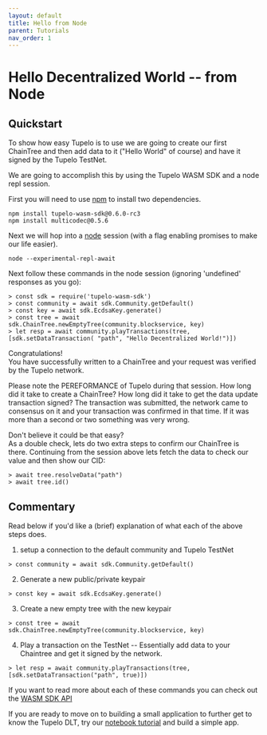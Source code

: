 ```yaml
---
layout: default
title: Hello from Node
parent: Tutorials
nav_order: 1
---
```


# Hello Decentralized World -- from Node

## Quickstart
To show how easy Tupelo is to use we are going to create our first ChainTree and then add
data to it ("Hello World" of course) and have it signed by the Tupelo TestNet.  

We are going to accomplish this by using the Tupelo WASM SDK and a node repl session.

First you will need to use [npm](https://www.npmjs.com/get-npm) to install two dependencies.

```
npm install tupelo-wasm-sdk@0.6.0-rc3
npm install multicodec@0.5.6
```

Next we will hop into a [node](https://nodejs.org/en/download/) session (with a flag enabling promises to make our life easier).

```
node --experimental-repl-await
```

Next follow these commands in the node session (ignoring 'undefined' responses as you go):

```
> const sdk = require('tupelo-wasm-sdk')
> const community = await sdk.Community.getDefault()
> const key = await sdk.EcdsaKey.generate()
> const tree = await sdk.ChainTree.newEmptyTree(community.blockservice, key)
> let resp = await community.playTransactions(tree, [sdk.setDataTransaction( "path", "Hello Decentralized World!")])
```

Congratulations!  
You have successfully written to a ChainTree and your request was verified by the Tupelo network.

Please note the PEREFORMANCE of Tupelo during that session.  How long did it take to create a ChainTree?
How long did it take to get the data update transaction signed?  The transaction was submitted, the
network came to consensus on it and your transaction was confirmed in that time. If it was more than a second or two something was very wrong.

Don't believe it could be that easy?  
As a double check, lets do two extra steps to confirm our ChainTree is there.
Continuing from the session above lets fetch the data to check our value and then show our CID:

```
> await tree.resolveData("path")
> await tree.id()
```

## Commentary
Read below if you'd like a (brief) explanation of what each of the above steps does.

1. setup a connection to the default community and Tupelo TestNet
```
> const community = await sdk.Community.getDefault() 
```

2. Generate a new public/private keypair 
```
> const key = await sdk.EcdsaKey.generate() 
```

3. Create a new empty tree with the new keypair
```
> const tree = await sdk.ChainTree.newEmptyTree(community.blockservice, key) 
```

4. Play a transaction on the TestNet -- Essentially add data to your Chaintree and get it signed by the network.
```
> let resp = await community.playTransactions(tree, [sdk.setDataTransaction("path", true)])
```

If you want to read more about each of these commands you can check out the [WASM SDK API](https://quorumcontrol.github.io/tupelo-wasm-sdk/docs/tupelo-wasm-sdk.html)

If you are ready to move on to building a small application to further get to know the Tupelo DLT, try our [notebook tutorial](/tutorials/notebook) and build a simple app.
